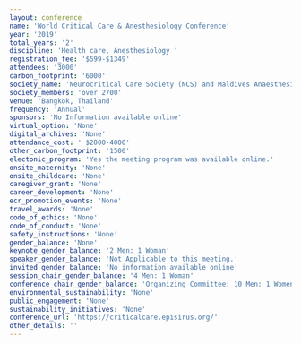 ```yaml
---
layout: conference 
name: 'World Critical Care & Anesthesiology Conference'
year: '2019'
total_years: '2'
discipline: 'Health care, Anesthesiology '
registration_fee: '$599-$1349'
attendees: '3000'
carbon_footprint: '6000'
society_name: 'Neurocritical Care Society (NCS) and Maldives Anaesthesiologists Association'
society_members: 'over 2700'
venue: 'Bangkok, Thailand'
frequency: 'Annual'
sponsors: 'No Information available online'
virtual_option: 'None'
digital_archives: 'None'
attendance_cost: ' $2000-4000'
other_carbon_footprint: '1500'
electonic_program: 'Yes the meeting program was available online.'
onsite_maternity: 'None'
onsite_childcare: 'None'
caregiver_grant: 'None'
career_development: 'None'
ecr_promotion_events: 'None'
travel_awards: 'None'
code_of_ethics: 'None'
code_of_conduct: 'None'
safety_instructions: 'None'
gender_balance: 'None'
keynote_gender_balance: '2 Men: 1 Woman'
speaker_gender_balance: 'Not Applicable to this meeting.'
invited_gender_balance: 'No information available online'
session_chair_gender_balance: '4 Men: 1 Woman'
conference_chair_gender_balance: 'Organizing Committee: 10 Men: 1 Women'
environmental_sustainability: 'None'
public_engagement: 'None'
sustainability_initiatives: 'None'
conference_url: 'https://criticalcare.episirus.org/'
other_details: ''
---
```

